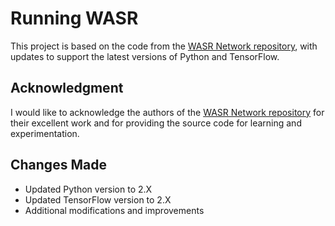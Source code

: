# Running WASR

This project is based on the code from the [WASR Network repository](https://github.com/bborja/wasr_network), with updates to support the latest versions of Python and TensorFlow.

## Acknowledgment

I would like to acknowledge the authors of the [WASR Network repository](https://github.com/bborja/wasr_network) for their excellent work and for providing the source code for learning and experimentation.

## Changes Made

- Updated Python version to 2.X
- Updated TensorFlow version to 2.X
- Additional modifications and improvements

